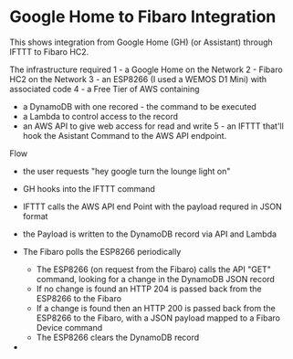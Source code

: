# Google Home to Fibaro Integration

This shows integration from Google Home (GH) (or Assistant) through IFTTT to Fibaro HC2.

The infrastructure required
1 - a Google Home on the Network
2 - Fibaro HC2 on the Network
3 - an ESP8266 (I used a WEMOS D1 Mini) with associated code
4 - a Free Tier of AWS containing
  - a DynamoDB with one recored - the command to be executed
  - a Lambda to control access to the record
  - an AWS API to give web access for read and write
5 - an IFTTT that'll hook the Asistant Command to the AWS API endpoint.

Flow
- the user requests "hey google turn the lounge light on"
- GH hooks into the IFTTT command
- IFTTT calls the AWS API end Point with the payload requred in JSON format
- the Payload is written to the DynamoDB record via API and Lambda
- The Fibaro polls the ESP8266 periodically 
  - The ESP8266 (on request from the Fibaro) calls the  API "GET" command, looking for a change in the DynamoDB JSON record
  - If no change is found an HTTP 204 is passed back from the ESP8266 to the Fibaro
  - If a change is found then an HTTP 200 is passed back from the ESP8266 to the Fibaro, with a JSON payload  mapped to a Fibaro Device command
  - The ESP8266 clears the DynamoDB record
  
  
- 

